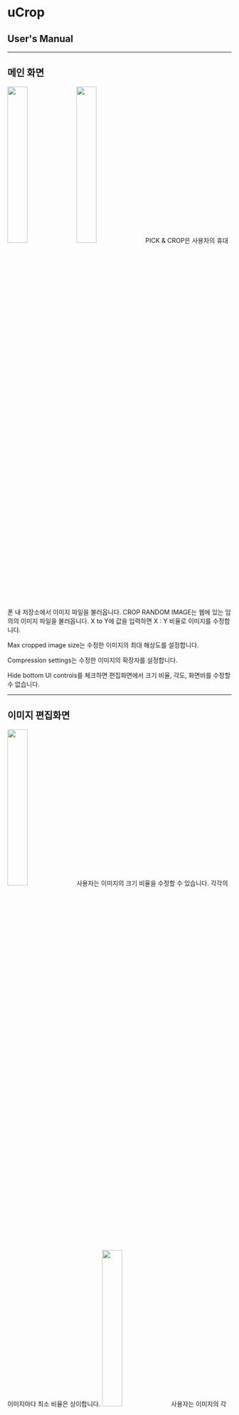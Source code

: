 uCrop
=============
User's Manual
-------------
* * *
## 메인 화면  
<img src="https://github.com/ReDvGaMe/chosun_OSSW_devsign/blob/KJY/image/main_01.PNG?raw=true" width="30%">
<img src="https://github.com/ReDvGaMe/chosun_OSSW_devsign/blob/KJY/image/main_02.PNG?raw=true" width="30%">
PICK & CROP은 사용자의 휴대폰 내 저장소에서 이미지 파일을 불러옵니다.
CROP RANDOM IMAGE는 웹에 있는 임의의 이미지 파일을 불러옵니다.
X to Y에 값을 입력하면 X : Y 비율로 이미지를 수정합니다.


Max cropped image size는 수정한 이미지의 최대 해상도를 설정합니다.


Compression settings는 수정한 이미지의 확장자를 설정합니다.


Hide bottom UI controls를 체크하면 편집화면에서 크기 비율, 각도, 화면비를 수정할 수 없습니다.
- - -

## 이미지 편집화면
<img src="https://github.com/ReDvGaMe/chosun_OSSW_devsign/blob/KJY/image/zoom.gif?raw=true" width="30%">
사용자는 이미지의 크기 비율을 수정할 수 있습니다.
각각의 이미지마다 최소 비율은 상이합니다.
<img src="https://github.com/ReDvGaMe/chosun_OSSW_devsign/blob/KJY/image/rotation.gif?raw=true" width="30%">
사용자는 이미지의 각도를 수정할 수 있습니다.
화면 우측의 버튼을 터치하면 우측으로 90도 회전합니다.
하단의 바에서 미세하게 조정할 수 있습니다.
좌측의 X 버튼을 터치하면 최초의 상태로 되돌아갑니다.
<img src="https://github.com/ReDvGaMe/chosun_OSSW_devsign/blob/KJY/image/crop.gif?raw=true" width="30%">
사용자는 이미지의 화면비를 수정할 수 있습니다.
화면비는 1:1, 3:4, ORIGINAL(원본), 3:2, 16:9가 있습니다.

<img src="https://github.com/ReDvGaMe/chosun_OSSW_devsign/blob/KJY/image/square_30to50.PNG?raw=true" width="30%">
메인 화면의 Aspect ratio 영역에서 Square을 선택할 경우 화면 크기 비율과 각도만 수정이 가능합니다.


- - -

## 결과 화면
<img src="https://github.com/ReDvGaMe/chosun_OSSW_devsign/blob/KJY/image/result.PNG?raw=true" width="30%">
사용자 임의대로 화면 상단 우측의 체크 표시를 터치하면 결과 화면이 나옵니다.
편집이 완료되었으면 다운로드를 할 수 있고, 되돌아 갈 경우 메인 화면이 나옵니다.
